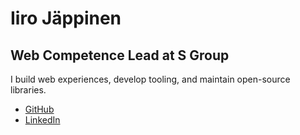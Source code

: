 # Iiro Jäppinen

## Web Competence Lead at S Group

I build web experiences, develop tooling, and maintain open-source libraries.

- [GitHub](https://github.com/iiroj)
- [LinkedIn](https://linkedin.com/in/iiroj)
